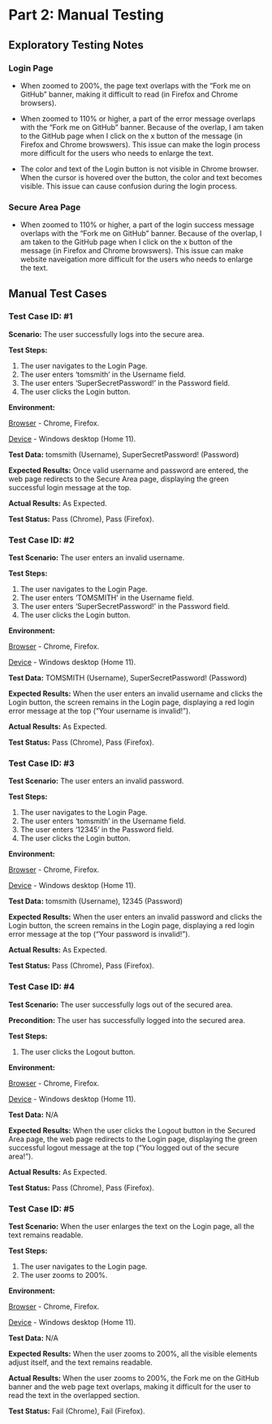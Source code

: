 # **Part 2: Manual Testing**


## **Exploratory Testing Notes**

### Login Page

- When zoomed to 200%, the page text overlaps with the “Fork me on GitHub” banner, making it difficult to read (in Firefox and Chrome browsers).

- When zoomed to 110% or higher, a part of the error message overlaps with the “Fork me on GitHub” banner. Because of the overlap, I am taken to the GitHub page when I click on the x button of the message (in Firefox and Chrome browswers). This issue can make the login process more difficult for the users who needs to enlarge the text.

- The color and text of the Login button is not visible in Chrome browser. When the cursor is hovered over the button, the color and text becomes visible. This issue can cause confusion during the login process.


### Secure Area Page

- When zoomed to 110% or higher, a part of the login success message overlaps with the “Fork me on GitHub” banner. Because of the overlap, I am taken to the GitHub page when I click on the x button of the message (in Firefox and Chrome browswers). This issue can make website naveigation more difficult for the users who needs to enlarge the text.


## **Manual Test Cases**

### **Test Case ID:** #1

**Scenario:** The user successfully logs into the secure area.

**Test Steps:**
1. The user navigates to the Login Page.
2. The user enters ‘tomsmith’ in the Username field.
3. The user enters ‘SuperSecretPassword!’ in the Password field.
4. The user clicks the Login button.

**Environment:**

<ins>Browser</ins> - Chrome, Firefox.

<ins>Device</ins> - Windows desktop (Home 11).

**Test Data:** tomsmith (Username), SuperSecretPassword! (Password)

**Expected Results:** Once valid username and password are entered, the web page redirects to the Secure Area page, displaying the green successful login message at the top.

**Actual Results:** As Expected.

**Test Status:** Pass (Chrome), Pass (Firefox).



### **Test Case ID:** #2

**Test Scenario:** The user enters an invalid username.

**Test Steps:**
1. The user navigates to the Login Page.
2. The user enters ‘TOMSMITH’ in the Username field.
3. The user enters ‘SuperSecretPassword!’ in the Password field.
4. The user clicks the Login button.

**Environment:**

<ins>Browser</ins> - Chrome, Firefox.

<ins>Device</ins> - Windows desktop (Home 11).

**Test Data:** TOMSMITH (Username), SuperSecretPassword! (Password)

**Expected Results:** When the user enters an invalid username and clicks the Login button, the screen remains in the Login page, displaying a red login error message at the top (“Your username is invalid!”).

**Actual Results:** As Expected.

**Test Status:** Pass (Chrome), Pass (Firefox).



### **Test Case ID:** #3

**Test Scenario:** The user enters an invalid password.

**Test Steps:**
1. The user navigates to the Login Page.
2. The user enters ‘tomsmith’ in the Username field.
3. The user enters ‘12345’ in the Password field.
4. The user clicks the Login button.

**Environment:** 

<ins>Browser</ins> - Chrome, Firefox.

<ins>Device</ins> - Windows desktop (Home 11).

**Test Data:** tomsmith (Username), 12345 (Password)

**Expected Results:** When the user enters an invalid password and clicks the Login button, the screen remains in the Login page, displaying a red login error message at the top (“Your password is invalid!”).

**Actual Results:** As Expected.

**Test Status:** Pass (Chrome), Pass (Firefox).



### **Test Case ID:** #4

**Test Scenario:** The user successfully logs out of the secured area.

**Precondition:** The user has successfully logged into the secured area.

**Test Steps:**
1. The user clicks the Logout button.

**Environment:** 

<ins>Browser</ins> - Chrome, Firefox.

<ins>Device</ins> - Windows desktop (Home 11).

**Test Data:** N/A

**Expected Results:** When the user clicks the Logout button in the Secured Area page, the web page redirects to the Login page, displaying the green successful logout message at the top (“You logged out of the secure area!”).

**Actual Results:** As Expected.

**Test Status:** Pass (Chrome), Pass (Firefox).



### **Test Case ID:** #5

**Test Scenario:** When the user enlarges the text on the Login page, all the text remains readable.

**Test Steps:**
1. The user navigates to the Login page.
2. The user zooms to 200%.

**Environment:**

<ins>Browser</ins> - Chrome, Firefox.

<ins>Device</ins> - Windows desktop (Home 11).

**Test Data:** N/A

**Expected Results:** When the user zooms to 200%, all the visible elements adjust itself, and the text remains readable.

**Actual Results:** When the user zooms to 200%, the Fork me on the GitHub banner and the web page text overlaps, making it difficult for the user to read the text in the overlapped section.

**Test Status:**  Fail (Chrome), Fail (Firefox).
